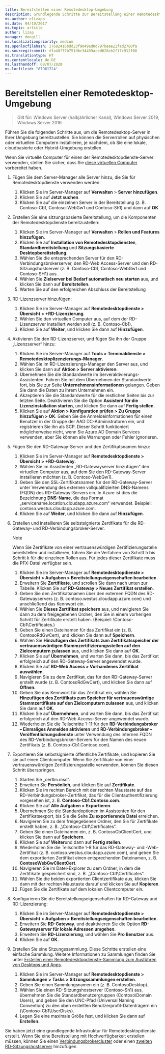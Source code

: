 ```yaml
---
title: Bereitstellen einer Remotedesktop-Umgebung
description: Grundlegende Schritte zur Bereitstellung einer Remotedesktop-Umgebung.
ms.author: elizapo
ms.date: 04/10/2017
ms.topic: article
author: lizap
manager: dongill
ms.localizationpriority: medium
ms.openlocfilehash: 37682416bdd23f9049ad0d797beae21fad2780fa
ms.sourcegitcommit: dfa48f77b751dbc34409aced628eb2f17c912f08
ms.translationtype: HT
ms.contentlocale: de-DE
ms.lasthandoff: 08/07/2020
ms.locfileid: "87961724"
---
```

# <a name="deploy-your-remote-desktop-environment"></a>Bereitstellen einer Remotedesktop-Umgebung

>Gilt für: Windows Server (halbjährlicher Kanal), Windows Server 2019, Windows Server 2016

Führen Sie die folgenden Schritte aus, um die Remotedesktop-Server in Ihrer Umgebung bereitzustellen. Sie können die Serverrollen auf physischen oder virtuellen Computern installieren, je nachdem, ob Sie eine lokale, cloudbasierte oder Hybrid-Umgebung erstellen.

Wenn Sie virtuelle Computer für einen der Remotedesktopdienste-Server verwenden, stellen Sie sicher, dass Sie [diese virtuellen Computer](rds-prepare-vms.md) vorbereitet haben.


1.  Fügen Sie dem Server-Manager alle Server hinzu, die Sie für Remotedesktopdienste verwenden werden:
    1.  Klicken Sie im Server-Manager auf **Verwalten** > **Server hinzufügen**.
    2.  Klicken Sie auf **Jetzt suchen**.
    3.  Klicken Sie auf die einzelnen Server in der Bereitstellung (z. B. Contoso-Cb1, Contoso-WebGw1 und Contoso-Sh1) und dann auf **OK**.
2.  Erstellen Sie eine sitzungsbasierte Bereitstellung, um die Komponenten der Remotedesktopdienste bereitzustellen:
    1.  Klicken Sie im Server-Manager auf **Verwalten** > **Rollen und Features hinzufügen**.
    2.  Klicken Sie auf **Installation von Remotedesktopdiensten**, **Standardbereitstellung** und **Sitzungsbasierte Desktopbereitstellung**.
    3.  Wählen Sie die entsprechenden Server für den RD-Verbindungsbrokerserver, den RD-Web Access-Server und den RD-Sitzungshostserver (z. B. Contoso-Cb1, Contoso-WebGw1 und Contoso-SH1) aus.
    4.  Wählen Sie **Zielserver bei Bedarf automatisch neu starten** aus, und klicken Sie dann auf **Bereitstellen**.
    5.  Warten Sie auf den erfolgreichen Abschluss der Bereitstellung
3.  RD-Lizenzserver hinzufügen:
    1.  Klicken Sie im Server-Manager auf **Remotedesktopdienste > Übersicht > +RD-Lizenzierung**.
    2.  Wählen Sie den virtuellen Computer aus, auf dem der RD-Lizenzserver installiert werden soll (z. B. Contoso-Cb1).
    3.  Klicken Sie auf **Weiter**, und klicken Sie dann auf **Hinzufügen**.
4.  Aktivieren Sie den RD-Lizenzserver, und fügen Sie ihn der Gruppe „Lizenzserver“ hinzu:
    1.  Klicken Sie im Server-Manager auf **Tools > Terminaldienste > Remotedesktoplizenzierungs-Manager**.
    2.  Wählen Sie im RD-Lizenzierungs-Manager den Server aus, und klicken Sie dann auf **Aktion > Server aktivieren**.
    3.  Übernehmen Sie die Standardwerte im Serveraktivierungs-Assistenten. Fahren Sie mit dem Übernehmen der Standardwerte fort, bis Sie zur Seite **Unternehmensinformationen** gelangen. Geben Sie dann die Daten zu Ihrem Unternehmen ein.
    4.  Akzeptieren Sie die Standardwerte für die restlichen Seiten bis zur letzten Seite. Deaktivieren Sie die Option **Assistent für die Lizenzinstallation starten**, und klicken Sie dann auf **Fertig stellen**.
    5.  Klicken Sie auf **Aktion > Konfiguration prüfen > Zu Gruppe hinzufügen > OK**. Geben Sie die Anmeldeinformationen für einen Benutzer in der Gruppe der AAD DC-Administratoren ein, und registrieren Sie ihn als SCP. Dieser Schritt funktioniert möglicherweise nicht, wenn Sie Azure AD Domain Services verwenden, aber Sie können alle Warnungen oder Fehler ignorieren.
5.  Fügen Sie den RD-Gateway-Server und den Zertifikatsnamen hinzu:
    1.  Klicken Sie im Server-Manager auf **Remotedesktopdienste > Übersicht > +RD-Gateway**.
    2.  Wählen Sie im Assistenten „RD-Gatewayserver hinzufügen“ den virtuellen Computer aus, auf dem Sie den RD-Gateway-Server installieren möchten (z. B. Contoso-WebGw1).
    3.  Geben Sie den SSL-Zertifikatsnamen für den RD-Gateway-Server unter Verwendung des externen vollqualifizierten DNS-Namens (FQDN) des RD-Gateway-Servers ein. In Azure ist dies die Bezeichnung **DNS-Name**, die das Format „servicename.location.cloudapp.azure.com“ verwendet. Beispiel: contoso.westus.cloudapp.azure.com.
    4.  Klicken Sie auf **Weiter**, und klicken Sie dann auf **Hinzufügen**.
6.  Erstellen und installieren Sie selbstsignierte Zertifikate für die RD-Gateway- und RD-Verbindungsbroker-Server.

       > [!NOTE]
       > Wenn Sie Zertifikate von einer vertrauenswürdigen Zertifizierungsstelle bereitstellen und installieren, führen Sie die Verfahren von Schritt h bis Schritt k für die einzelnen Rollen aus. Für jedes dieser Zertifikate muss die PFX-Datei verfügbar sein.

    1.  Klicken Sie im Server-Manager auf **Remotedesktopdienste > Übersicht > Aufgaben > Bereitstellungseigenschaften bearbeiten**.
    2.  Erweitern Sie **Zertifikate**, und scrollen Sie dann nach unten zur Tabelle. Klicken Sie auf **RD-Gateway > Neues Zertifikat erstellen**.
    3.  Geben Sie den Zertifikatsnamen über den externen FQDN des RD-Gatewayservers (z. B. contoso.westus.cloudapp.azure.com) und anschließend das Kennwort ein.
    4.  Wählen Sie **Dieses Zertifikat speichern** aus, und navigieren Sie dann zu dem freigegebenen Ordner, den Sie in einem vorherigen Schritt für Zertifikate erstellt haben. (Beispiel: \Contoso-Cb1\Certificates.)
    5.  Geben Sie einen Dateinamen für das Zertifikat ein (z. B. ContosoRdGwCert), und klicken Sie dann auf **Speichern**.
    6.  Wählen Sie **Hinzufügen des Zertifikats zum Zertifikatsspeicher der vertrauenswürdigen Stammzertifizierungsstellen auf den Zielcomputern zulassen** aus, und klicken Sie dann auf **OK**.
    7.  Klicken Sie auf **Übernehmen**, und warten Sie dann, bis das Zertifikat erfolgreich auf den RD-Gateway-Server angewendet wurde.
    8.  Klicken Sie auf **RD-Web Access > Vorhandenes Zertifikat auswählen**.
    9.  Navigieren Sie zu dem Zertifikat, das für den RD-Gateway-Server erstellt wurde (z. B. ContosoRdGwCert), und klicken Sie dann auf **Öffnen**.
    10. Geben Sie das Kennwort für das Zertifikat ein, wählen Sie **Hinzufügen des Zertifikats zum Speicher für vertrauenswürdige Stammzertifikate auf den Zielcomputern zulassen** aus, und klicken Sie dann auf **OK**.
    11. Klicken Sie auf **Übernehmen**, und warten Sie dann, bis das Zertifikat erfolgreich auf den RD-Web Access-Server angewendet wurde.
    12. Wiederholen Sie die Teilschritte 1-11 für den **RD-Verbindungsbroker – Einmaliges Anmelden aktivieren** und **RD-Verbindungsbroker – Veröffentlichungsdienste** unter Verwendung des internen FQDN des RD-Verbindungsbroker-Servers für den Namen des neuen Zertifikats (z. B. Contoso-Cb1.Contoso.com).
7.  Exportieren Sie selbstsignierte öffentliche Zertifikate, und kopieren Sie sie auf einen Clientcomputer. Wenn Sie Zertifikate von einer vertrauenswürdigen Zertifizierungsstelle verwenden, können Sie diesen Schritt überspringen.
    1.  Starten Sie „certlm.msc“.
    2.  Erweitern Sie **Persönlich**, und klicken Sie auf **Zertifikate**.
    3.  Klicken Sie im rechten Bereich mit der rechten Maustaste auf das RD-Verbindungsbroker-Zertifikat, das für die Clientauthentifizierung vorgesehen ist, z. B. **Contoso-Cb1.Contoso.com**.
    4.  Klicken Sie auf **Alle Aufgaben > Exportieren**.
    5.  Übernehmen Sie die Standardoptionen im Assistenten für den Zertifikatsexport, bis Sie die Seite **Zu exportierende Datei** erreichen.
    6.  Navigieren Sie zu dem freigegebenen Ordner, den Sie für Zertifikate erstellt haben, z. B. „\Contoso-Cb1\Certificates“.
    7.  Geben Sie einen Dateinamen ein, z. B. ContosoCbClientCert, und klicken Sie dann auf **Speichern**.
    8.  Klicken Sie auf **Weiter**und dann auf **Fertig stellen**.
    9.  Wiederholen Sie die Teilschritte 1-8 für das RD-Gateway- und -Web-Zertifikat (z. B. contoso.westus.cloudapp.azure.com), und geben Sie dem exportierten Zertifikat einen entsprechenden Dateinamen, z. B. **ContosoWebGwClientCert**.
    10. Navigieren Sie im Datei-Explorer zu dem Ordner, in dem die Zertifikate gespeichert sind, z. B. „\Contoso-Cb1\Certificates“.
    11. Wählen Sie die beiden exportierten Clientzertifikate aus, klicken Sie dann mit der rechten Maustaste darauf und klicken Sie auf **Kopieren**.
    12. Fügen Sie die Zertifikate auf dem lokalen Clientcomputer ein.
8.  Konfigurieren Sie die Bereitstellungseigenschaften für RD-Gateway und RD-Lizenzierung:
    1.  Klicken Sie im Server-Manager auf **Remotedesktopdienste > Übersicht > Aufgaben > Bereitstellungseigenschaften bearbeiten**.
    2.  Erweitern Sie **RD-Gateway**, und deaktivieren Sie die Option **RD-Gatewayserver für lokale Adressen umgehen**.
    3.  Erweitern Sie **RD-Lizenzierung**, und wählen Sie **Pro Benutzer** aus.
    4.  Klicken Sie auf **OK**.
10. Erstellen Sie eine Sitzungssammlung. Diese Schritte erstellen eine einfache Sammlung. Weitere Informationen zu Sammlungen finden Sie unter [Erstellen einer Remotedesktopdienste-Sammlung zum Ausführen von Desktops und Apps](rds-create-collection.md).

    1.  Klicken Sie im Server-Manager auf **Remotedesktopdienste > Sammlungen > Tasks > Sitzungssammlungen erstellen**.
    2.  Geben Sie einen Sammlungsnamen ein (z. B. ContosoDesktop).
    3.  Wählen Sie einen RD-Sitzungshostserver (Contoso-Sh1) aus, übernehmen Sie die Standardbenutzergruppen (Contoso\Domain Users), und geben Sie den UNC-Pfad (Universal Naming Convention) zu den oben erstellten Benutzerprofil-Datenträgern ein (\Contoso-Cb1\UserDisks).
    4.  Legen Sie eine maximale Größe fest, und klicken Sie dann auf **Erstellen**.


Sie haben jetzt eine grundlegende Infrastruktur für Remotedesktopdienste erstellt. Wenn Sie eine Bereitstellung mit Hochverfügbarkeit erstellen müssen, können Sie einen [Verbindungsbrokercluster](rds-connection-broker-cluster.md) oder einen [zweiten RD-Sitzungshostserver](rds-scale-rdsh-farm.md) hinzufügen.

